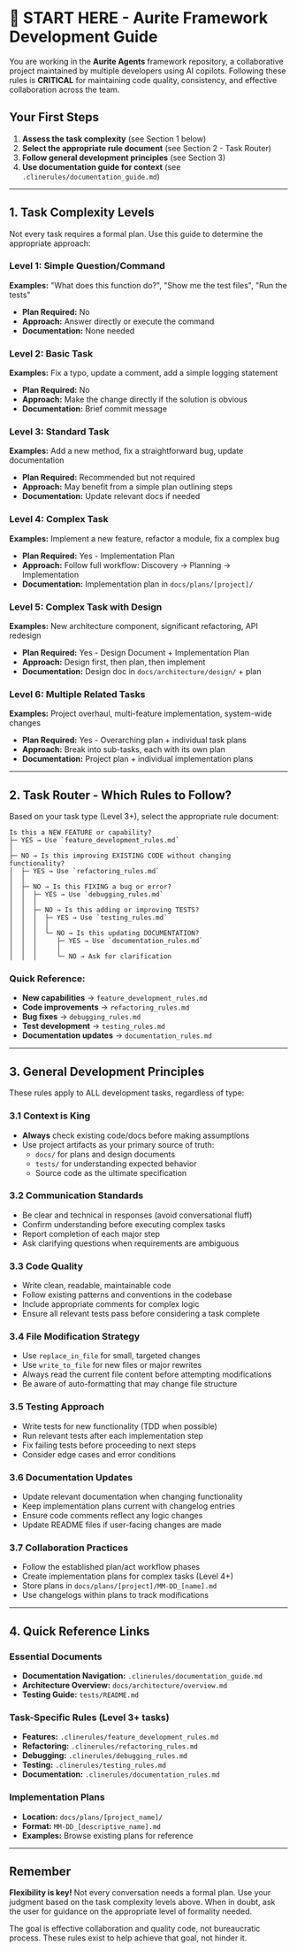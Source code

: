 # 🚨 START HERE - Aurite Framework Development Guide

You are working in the **Aurite Agents** framework repository, a collaborative project maintained by multiple developers using AI copilots. Following these rules is **CRITICAL** for maintaining code quality, consistency, and effective collaboration across the team.

## Your First Steps

1. **Assess the task complexity** (see Section 1 below)
2. **Select the appropriate rule document** (see Section 2 - Task Router)
3. **Follow general development principles** (see Section 3)
4. **Use documentation guide for context** (see `.clinerules/documentation_guide.md`)

---

## 1. Task Complexity Levels

Not every task requires a formal plan. Use this guide to determine the appropriate approach:

### Level 1: Simple Question/Command
**Examples:** "What does this function do?", "Show me the test files", "Run the tests"
- **Plan Required:** No
- **Approach:** Answer directly or execute the command
- **Documentation:** None needed

### Level 2: Basic Task
**Examples:** Fix a typo, update a comment, add a simple logging statement
- **Plan Required:** No
- **Approach:** Make the change directly if the solution is obvious
- **Documentation:** Brief commit message

### Level 3: Standard Task
**Examples:** Add a new method, fix a straightforward bug, update documentation
- **Plan Required:** Recommended but not required
- **Approach:** May benefit from a simple plan outlining steps
- **Documentation:** Update relevant docs if needed

### Level 4: Complex Task
**Examples:** Implement a new feature, refactor a module, fix a complex bug
- **Plan Required:** Yes - Implementation Plan
- **Approach:** Follow full workflow: Discovery → Planning → Implementation
- **Documentation:** Implementation plan in `docs/plans/[project]/`

### Level 5: Complex Task with Design
**Examples:** New architecture component, significant refactoring, API redesign
- **Plan Required:** Yes - Design Document + Implementation Plan
- **Approach:** Design first, then plan, then implement
- **Documentation:** Design doc in `docs/architecture/design/` + plan

### Level 6: Multiple Related Tasks
**Examples:** Project overhaul, multi-feature implementation, system-wide changes
- **Plan Required:** Yes - Overarching plan + individual task plans
- **Approach:** Break into sub-tasks, each with its own plan
- **Documentation:** Project plan + individual implementation plans

---

## 2. Task Router - Which Rules to Follow?

Based on your task type (Level 3+), select the appropriate rule document:

```
Is this a NEW FEATURE or capability?
├─ YES → Use `feature_development_rules.md`
│
├─ NO → Is this improving EXISTING CODE without changing functionality?
│  ├─ YES → Use `refactoring_rules.md`
│  │
│  ├─ NO → Is this FIXING a bug or error?
│  │  ├─ YES → Use `debugging_rules.md`
│  │  │
│  │  ├─ NO → Is this adding or improving TESTS?
│  │  │  ├─ YES → Use `testing_rules.md`
│  │  │  │
│  │  │  └─ NO → Is this updating DOCUMENTATION?
│  │  │     ├─ YES → Use `documentation_rules.md`
│  │  │     │
│  │  │     └─ NO → Ask for clarification
```

### Quick Reference:
- **New capabilities** → `feature_development_rules.md`
- **Code improvements** → `refactoring_rules.md`
- **Bug fixes** → `debugging_rules.md`
- **Test development** → `testing_rules.md`
- **Documentation updates** → `documentation_rules.md`

---

## 3. General Development Principles

These rules apply to ALL development tasks, regardless of type:

### 3.1 Context is King
- **Always** check existing code/docs before making assumptions
- Use project artifacts as your primary source of truth:
  - `docs/` for plans and design documents
  - `tests/` for understanding expected behavior
  - Source code as the ultimate specification

### 3.2 Communication Standards
- Be clear and technical in responses (avoid conversational fluff)
- Confirm understanding before executing complex tasks
- Report completion of each major step
- Ask clarifying questions when requirements are ambiguous

### 3.3 Code Quality
- Write clean, readable, maintainable code
- Follow existing patterns and conventions in the codebase
- Include appropriate comments for complex logic
- Ensure all relevant tests pass before considering a task complete

### 3.4 File Modification Strategy
- Use `replace_in_file` for small, targeted changes
- Use `write_to_file` for new files or major rewrites
- Always read the current file content before attempting modifications
- Be aware of auto-formatting that may change file structure

### 3.5 Testing Approach
- Write tests for new functionality (TDD when possible)
- Run relevant tests after each implementation step
- Fix failing tests before proceeding to next steps
- Consider edge cases and error conditions

### 3.6 Documentation Updates
- Update relevant documentation when changing functionality
- Keep implementation plans current with changelog entries
- Ensure code comments reflect any logic changes
- Update README files if user-facing changes are made

### 3.7 Collaboration Practices
- Follow the established plan/act workflow phases
- Create implementation plans for complex tasks (Level 4+)
- Store plans in `docs/plans/[project]/MM-DD_[name].md`
- Use changelogs within plans to track modifications

---

## 4. Quick Reference Links

### Essential Documents
- **Documentation Navigation:** `.clinerules/documentation_guide.md`
- **Architecture Overview:** `docs/architecture/overview.md`
- **Testing Guide:** `tests/README.md`

### Task-Specific Rules (Level 3+ tasks)
- **Features:** `.clinerules/feature_development_rules.md`
- **Refactoring:** `.clinerules/refactoring_rules.md`
- **Debugging:** `.clinerules/debugging_rules.md`
- **Testing:** `.clinerules/testing_rules.md`
- **Documentation:** `.clinerules/documentation_rules.md`

### Implementation Plans
- **Location:** `docs/plans/[project_name]/`
- **Format:** `MM-DD_[descriptive_name].md`
- **Examples:** Browse existing plans for reference

---

## Remember

**Flexibility is key!** Not every conversation needs a formal plan. Use your judgment based on the task complexity levels above. When in doubt, ask the user for guidance on the appropriate level of formality needed.

The goal is effective collaboration and quality code, not bureaucratic process. These rules exist to help achieve that goal, not hinder it.
